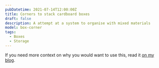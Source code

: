 ```yaml
---
pubDatetime: 2021-07-14T12:00:00Z
title: Corners to stack cardboard boxes
draft: false
description: A attempt at a system to organise with mixed materials
model: box-corner
tags:
  - Boxes
  - Storage
---
```


If you need more context on why you would want to use this, read it [on my blog](https://carrots.sgenoud.com/stack-homemade-cardboard-boxes/).
